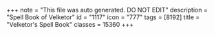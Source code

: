 +++
note = "This file was auto generated. DO NOT EDIT"
description = "Spell Book of Velketor"
id = "1117"
icon = "777"
tags = [8192]
title = "Velketor's Spell Book"
classes = 15360
+++
